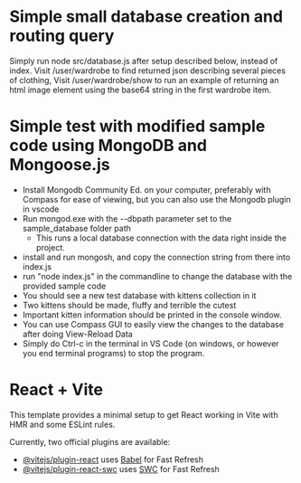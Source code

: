 # Simple small database creation and routing query
Simply run node src/database.js after setup described below, instead of index.
Visit /user/wardrobe to find returned json describing several pieces of clothing,
Visit /user/wardrobe/show to run an example of returning an html image element using the base64 string in the first wardrobe item.

# Simple test with modified sample code using MongoDB and Mongoose.js
- Install Mongodb Community Ed. on your computer, preferably with Compass for ease of viewing, but you can also use
    the Mongodb plugin in vscode
- Run mongod.exe with the --dbpath parameter set to the sample_database folder path
    - This runs a local database connection with the data right inside the project.
- install and run mongosh, and copy the connection string from there into index.js
- run "node index.js" in the commandline to change the database with the provided sample code
- You should see a new test database with kittens collection in it
- Two kittens should be made, fluffy and terrible the cutest
- Important kitten information should be printed in the console window.
- You can use Compass GUI to easily view the changes to the database after doing View-Reload Data
- Simply do Ctrl-c in the terminal in VS Code (on windows, or however you end terminal programs) to stop the program.

# React + Vite

This template provides a minimal setup to get React working in Vite with HMR and some ESLint rules.

Currently, two official plugins are available:

- [@vitejs/plugin-react](https://github.com/vitejs/vite-plugin-react/blob/main/packages/plugin-react/README.md) uses [Babel](https://babeljs.io/) for Fast Refresh
- [@vitejs/plugin-react-swc](https://github.com/vitejs/vite-plugin-react-swc) uses [SWC](https://swc.rs/) for Fast Refresh
